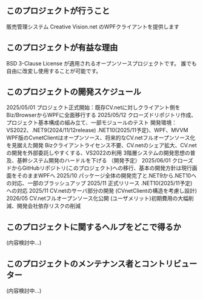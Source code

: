 ## このプロジェクトが行うこと
販売管理システム Creative Vision.net のWPFクライアントを提供します

## このプロジェクトが有益な理由
BSD 3-Clause License が適用されるオープンソースプロジェクトです。
誰でも自由に改変し使用することが可能です。

## このプロジェクトの開発スケジュール
2025/05/01 プロジェクト正式開始：既存CV.netに対しクライアント側をBiz/BrowserからWPFに全面移行する
2025/05/12 クローズドリポジトリ作成、プロジェクト基本構成の組み立て、一部モジュールのテスト
	開発環境：VS2022、.NET9(2024/11/12release) .NET10(2025/11予定)、WPF、MVVM
	WPF版のCvnetClientはオープンソース、将来的なCV.netフルオープンソース化を見据えた開発
	Bizクライアントライセンス不要、CV.netのシェア拡大、CV.netの開発を外部委託しやすくする、VS2022の利用
	3階層システムの開発思想の普及、基幹システム開発のハードルを下げる
（開発予定）
	2025/06/01 クローズドからGitHubリポジトリ(このプロジェクト)への移行、基本の開発方針は現行画面をそのままWPFへ
	2025/10 パッケージ全体の開発完了と.NET9から.NET10への対応、一部のブラッシュアップ
	2025/11 正式リリース .NET10(2025/11予定)への対応
	2025/11 CV.netのサーバ部分の開発 (CVnetClientの構造を考慮し設計)
	2026/05 CV.netフルオープンソース化公開
		(ユーザメリット)初期費用の大幅削減、開発会社依存リスクの削減

## このプロジェクトに関するヘルプをどこで得るか
(内容検討中...)

## このプロジェクトのメンテナンス者とコントリビューター
(内容検討中...)


